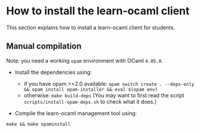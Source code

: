 How to install the learn-ocaml client
=====================================

This section explains how to install a learn-ocaml client for students.

## Manual compilation

Note: you need a working ```opam``` environment with OCaml ```4.05.0```.

* Install the dependencies using:
  - if you have opam >=2.0 available:
``
opam switch create . --deps-only && opam install opam-installer && eval $(opam env)
``
  - otherwise:
``
make build-deps
``
(You may want to first read the script `scripts/install-opam-deps.sh` to check what it does.)

* Compile the learn-ocaml management tool using:
```
make && make opaminstall
```
